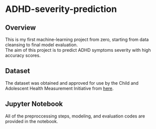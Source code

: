 # ADHD-severity-prediction
## Overview
This is my first machine-learning project from zero, starting from data cleansing to final model evaluation. <br>
The aim of this project is to predict ADHD symptoms severity with high accuracy scores. <br>

## Dataset
The dataset was obtained and approved for use by the Child and Adolescent Health Measurement Initiative from <a href=" childhealthdata.org ">here</a>.

## Jupyter Notebook 
All of the preproccessing steps, modeling, and evaluation codes are provided in the notebook.
